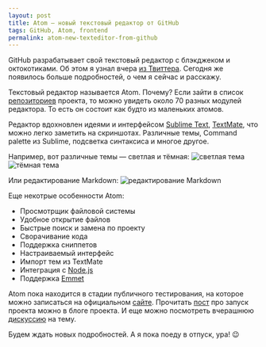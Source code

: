```yaml
---
layout: post
title: Atom — новый текстовый редактор от GitHub
tags: GitHub, Atom, frontend
permalink: atom-new-texteditor-from-github
---
```


GitHub разрабатывает свой текстовый редактор с блэкджеком и октокотиками.
Об этом я узнал вчера [из Твиттера](https://twitter.com/HNTweets/status/438538941801574400).
Сегодня же появилось больше подробностей, о чем я сейчас и расскажу.

Текстовый редактор называется Atom. Почему?
Если зайти в список [репозиториев](https://github.com/atom) проекта, то можно увидеть около 70 разных модулей редактора.
То есть он состоит как будто из маленьких атомов.

Редактор вдохновлен идеями и интерфейсом [Sublime Text](http://www.sublimetext.com/), [TextMate](http://macromates.com/), что можно легко заметить на скриншотах.
Различные темы, Command palette из Sublime, подсветка синтаксиса и многое другое.

Например, вот различные темы — светлая и тёмная:
![светлая тема](http://habrastorage.org/getpro/habr/post_images/743/8a6/03a/7438a603a05df6df2a9c7abca8b791fb.png)
![тёмная тема](http://habrastorage.org/getpro/habr/post_images/0d3/7f0/4ff/0d37f04ffba41133a20ddf21815f670d.png)

Или редактирование Markdown:
![редактирование Markdown](http://habrastorage.org/getpro/habr/post_images/508/617/222/508617222e09647e8a0ddf60fa62b2ca.png)

Еще некотрые особенности Atom:

* Просмотрщик файловой системы
* Удобное открытие файлов
* Быстрые поиск и замена по проекту
* Сворачивание кода
* Поддержка сниппетов
* Настраиваемый интерфейс
* Импорт тем из TextMate
* Интеграция с [Node.js](http://nodejs.org/)
* Поддержка [Emmet](http://emmet.io/)

Atom пока находится в стадии публичного тестирования, на которое можно записаться на официальном [сайте](http://atom.io/).
Прочитать [пост](http://blog.atom.io/2014/02/26/introducing-atom.html) про запуск проекта можно в блоге проекта.
И еще можно посмотреть вчерашнюю [дискуссию](https://news.ycombinator.com/item?id=7302941) на тему.

Будем ждать новых подробностей. А я пока поеду в отпуск, ура! :wink: